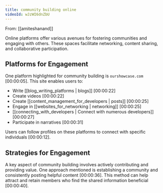 ```yaml
---
title: community building online
videoId: wJzWI6dnZbU
---
```


From: [[amiteshanand]] <br/> 

Online platforms offer various avenues for fostering communities and engaging with others. These spaces facilitate networking, content sharing, and collaborative participation.

## Platforms for Engagement

One platform highlighted for community building is `ourshowcase.com` <a class="yt-timestamp" data-t="00:00:05">[00:00:05]</a>. This site enables users to:
*   Write [[blog_writing_platforms | blogs]] <a class="yt-timestamp" data-t="00:00:22">[00:00:22]</a>
*   Create videos <a class="yt-timestamp" data-t="00:00:22">[00:00:22]</a>
*   Create [[content_management_for_developers | posts]] <a class="yt-timestamp" data-t="00:00:25">[00:00:25]</a>
*   Engage in [[websites_for_networking | networking]] <a class="yt-timestamp" data-t="00:00:25">[00:00:25]</a>
*   [[connecting_with_developers | Connect with numerous developers]] <a class="yt-timestamp" data-t="00:00:27">[00:00:27]</a>
*   Participate in narratives <a class="yt-timestamp" data-t="00:00:31">[00:00:31]</a>

Users can follow profiles on these platforms to connect with specific individuals <a class="yt-timestamp" data-t="00:00:12">[00:00:12]</a>.

## Strategies for Engagement

A key aspect of community building involves actively contributing and providing value. One approach mentioned is establishing a community and consistently posting helpful content <a class="yt-timestamp" data-t="00:00:36">[00:00:36]</a>. This method can help attract and retain members who find the shared information beneficial <a class="yt-timestamp" data-t="00:00:40">[00:00:40]</a>.